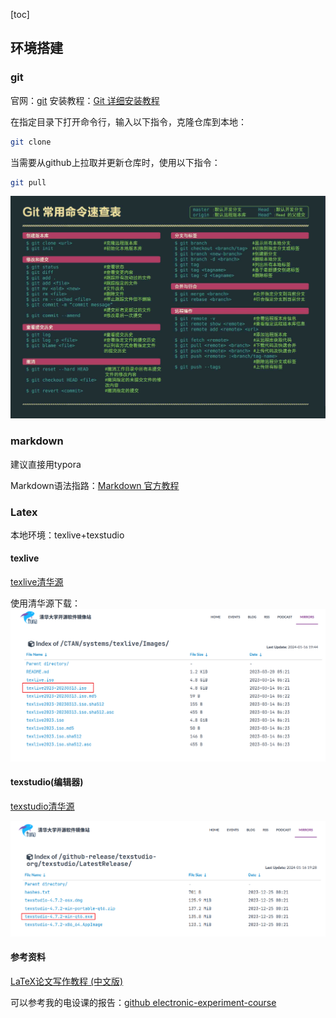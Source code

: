 [toc]

## 环境搭建

### git
官网：[git](https://git-scm.com/)
安装教程：[Git 详细安装教程](https://blog.csdn.net/mukes/article/details/115693833)

在指定目录下打开命令行，输入以下指令，克隆仓库到本地：
```bash
git clone 
```

当需要从github上拉取并更新仓库时，使用以下指令：
```bash
git pull
```

![git常用命令](image/软件准备/1705410272571.png)

### markdown
建议直接用typora

Markdown语法指路：[Markdown 官方教程](https://markdown.com.cn/intro.html)

### Latex
本地环境：texlive+texstudio

#### texlive
  
[texlive清华源](https://mirrors.tuna.tsinghua.edu.cn/CTAN/systems/texlive/Images/)

使用清华源下载：
![texlive](image/软件准备/1705408850923.png)

#### texstudio(编辑器)

[texstudio清华源](https://mirrors.tuna.tsinghua.edu.cn/github-release/texstudio-org/texstudio/LatestRelease/)

![texstudio](image/软件准备/1705409145264.png)

#### 参考资料
[LaTeX论文写作教程 (中文版)](https://github.com/xinychen/latex-cookbook/blob/main/README.md)

可以参考我的电设课的报告：[github electronic-experiment-course](https://github.com/Silver-Ray/electronic-experiment-course)
